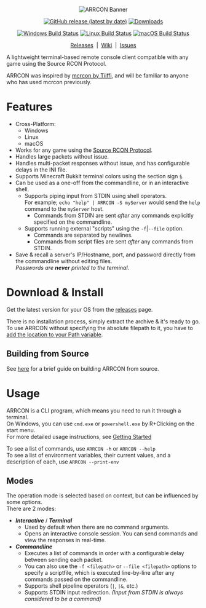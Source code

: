 <p align="center">
  <img
       src="https://i.imgur.com/yARb4DV.png"
       alt="ARRCON Banner"
  />
</p>  
<p align="center">
<p align="center">
  <a href="https://github.com/radj307/ARRCON/releases"><img alt="GitHub release (latest by date)" src="https://img.shields.io/github/v/release/radj307/ARRCON?color=ffffff&label=Version&logo=github&style=for-the-badge"></a>
  <nobr></nobr>
  <a href="https://github.com/radj307/ARRCON/releases"><img alt="Downloads" src="https://img.shields.io/github/downloads/radj307/ARRCON/total?label=Downloads&color=ffffff&logo=github&style=for-the-badge"></a>
</p>
<p align="center">
  <a href="https://github.com/radj307/ARRCON/actions/workflows/Windows.yml"><img alt="Windows Build Status" src="https://img.shields.io/github/workflow/status/radj307/ARRCON/Windows%20Build?label=Windows%20Build&logo=github&style=for-the-badge"></a>
  <a href="https://github.com/radj307/ARRCON/actions/workflows/Linux.yml"><img alt="Linux Build Status" src="https://img.shields.io/github/workflow/status/radj307/ARRCON/Linux%20Build?label=Linux%20Build&logo=github&style=for-the-badge"></a>
  <a href="https://github.com/radj307/ARRCON/actions/workflows/Windows.yml"><img alt="macOS Build Status" src="https://img.shields.io/github/workflow/status/radj307/ARRCON/macOS%20Build?label=macOS%20Build&logo=github&style=for-the-badge"></a>
</p>
<p align="center">
  <a href="https://github.com/radj307/ARRCON/releases">Releases</a>&nbsp&nbsp|&nbsp&nbsp<a href="https://github.com/radj307/ARRCON/wiki">Wiki</a>&nbsp&nbsp|&nbsp&nbsp<a href="https://github.com/radj307/ARRCON/issues">Issues</a>
</p>

A lightweight terminal-based remote console client compatible with any game using the Source RCON Protocol.  

ARRCON was inspired by [mcrcon by Tiiffi](https://github.com/Tiiffi/mcrcon), and will be familiar to anyone who has used mcrcon previously.  

# Features
  - Cross-Platform:
    - Windows
    - Linux
    - macOS
  - Works for any game using the [Source RCON Protocol](https://developer.valvesoftware.com/wiki/Source_RCON_Protocol).
  - Handles large packets without issue.
  - Handles multi-packet responses without issue, and has configurable delays in the INI file.
  - Supports Minecraft Bukkit terminal colors using the section sign `§`.
  - Can be used as a one-off from the commandline, or in an interactive shell.
    - Supports piping input from STDIN using shell operators.  
      For example; `echo "help" | ARRCON -S myServer` would send the `help` command to the `myServer` host.
        - Commands from STDIN are sent _after_ any commands explicitly specified on the commandline.
    - Supports running external "scripts" using the `-f`\|`--file` option.
      - Commands are separated by newlines.
      - Commands from script files are sent _after_ any commands from STDIN.
  - Save & recall a server's IP/Hostname, port, and password directly from the commandline without editing files.  
    _Passwords are __never__ printed to the terminal._
    

# Download & Install
Get the latest version for your OS from the [releases](https://github.com/radj307/ARRCON/releases) page.

There is no installation process, simply extract the archive & it's ready to go.  
To use ARRCON without specifying the absolute filepath to it, you have to [add the location to your Path variable](https://github.com/radj307/ARRCON/wiki/Adding-To-Path).

## Building from Source
See [here](https://github.com/radj307/ARRCON/wiki/Building-from-Source) for a brief guide on building ARRCON from source.


# Usage
ARRCON is a CLI program, which means you need to run it through a terminal.  
On Windows, you can use `cmd.exe` or `powershell.exe` by R+Clicking on the start menu.  
For more detailed usage instructions, see [Getting Started](https://github.com/radj307/ARRCON/wiki)

To see a list of commands, use `ARRCON -h` or `ARRCON --help`  
To see a list of environment variables, their current values, and a description of each, use `ARRCON --print-env`


## Modes
The operation mode is selected based on context, but can be influenced by some options.  
There are 2 modes:
- ___Interactive___ / ___Terminal___
  - Used by default when there are no command arguments.
  - Opens an interactive console session. You can send commands and view the responses in real-time.
- ___Commandline___
  - Executes a list of commands in order with a configurable delay between sending each packet.
  - You can also use the `-f <filepath>` or `--file <filepath>` options to specify a scriptfile, which is executed line-by-line after any commands passed on the commandline.
  - Supports shell pipeline operators (`|`, `|&`, etc.)
  - Supports STDIN input redirection. _(Input from STDIN is always considered to be a command)_
